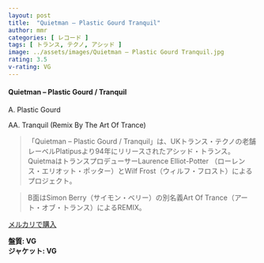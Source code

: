 ```yaml
---
layout: post
title:  "Quietman – Plastic Gourd Tranquil"
author: mmr
categories: [ レコード ]
tags: [ トランス, テクノ, アシッド ]
image: ../assets/images/Quietman – Plastic Gourd Tranquil.jpg
rating: 3.5
v-rating: VG
---
```


#### Quietman – Plastic Gourd / Tranquil

A. Plastic Gourd

AA. Tranquil (Remix By The Art Of Trance)

> 「Quietman – Plastic Gourd / Tranquil」は、UKトランス・テクノの老舗レーベルPlatipusより94年にリリースされたアシッド・トランス。
QuietmaはトランスプロデューサーLaurence Elliot-Potter （ローレンス・エリオット・ポッター）とWilf Frost（ウィルフ・フロスト）によるプロジェクト。

> B面はSimon Berry（サイモン・ベリー）の別名義Art Of Trance（アート・オブ・トランス）によるREMIX。

[メルカリで購入](https://jp.mercari.com/item/m37743845184)

<div class="mt-4 mb-4 d-flex align-items-center">
<strong class="mr-1">盤質: VG</strong>
</div>
<div class="mt-4 mb-4 d-flex align-items-center">
<strong class="mr-1">ジャケット: VG</strong>
</div>
